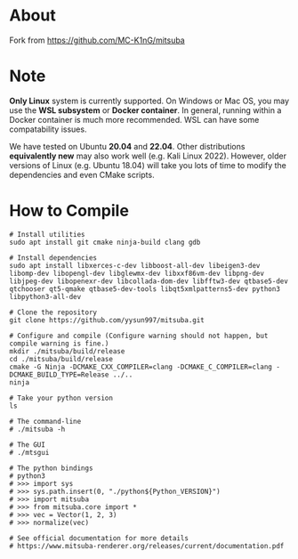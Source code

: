 # About
Fork from https://github.com/MC-K1nG/mitsuba

# Note
**Only Linux** system is currently supported. On Windows or Mac OS, you may use the **WSL subsystem** or **Docker container**. In general, running within a Docker container is much more recommended. WSL can have some compatability issues.

We have tested on Ubuntu **20.04** and **22.04**. Other distributions **equivalently new** may also work well (e.g. Kali Linux 2022). However, older versions of Linux (e.g. Ubuntu 18.04) will take you lots of time to modify the dependencies and even CMake scripts.

# How to Compile
```shell
# Install utilities
sudo apt install git cmake ninja-build clang gdb

# Install dependencies
sudo apt install libxerces-c-dev libboost-all-dev libeigen3-dev libomp-dev libopengl-dev libglewmx-dev libxxf86vm-dev libpng-dev libjpeg-dev libopenexr-dev libcollada-dom-dev libfftw3-dev qtbase5-dev qtchooser qt5-qmake qtbase5-dev-tools libqt5xmlpatterns5-dev python3 libpython3-all-dev

# Clone the repository
git clone https://github.com/yysun997/mitsuba.git

# Configure and compile (Configure warning should not happen, but compile warning is fine.)
mkdir ./mitsuba/build/release
cd ./mitsuba/build/release
cmake -G Ninja -DCMAKE_CXX_COMPILER=clang -DCMAKE_C_COMPILER=clang -DCMAKE_BUILD_TYPE=Release ../..
ninja

# Take your python version
ls

# The command-line
# ./mitsuba -h

# The GUI
# ./mtsgui

# The python bindings
# python3
# >>> import sys
# >>> sys.path.insert(0, "./python${Python_VERSION}")
# >>> import mitsuba
# >>> from mitsuba.core import *
# >>> vec = Vector(1, 2, 3)
# >>> normalize(vec)

# See official documentation for more details
# https://www.mitsuba-renderer.org/releases/current/documentation.pdf
```
